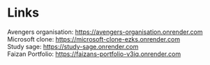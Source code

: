 # Links

Avengers organisation: https://avengers-organisation.onrender.com <br>
Microsoft clone: https://microsoft-clone-ezks.onrender.com <br>
Study sage: https://study-sage.onrender.com <br>
Faizan Portfolio: https://faizans-portfolio-v3iq.onrender.com